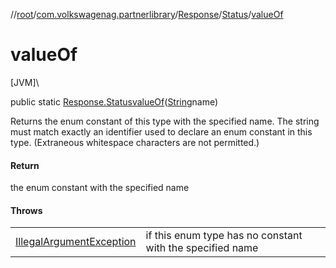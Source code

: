 //[root](../../../../index.md)/[com.volkswagenag.partnerlibrary](../../index.md)/[Response](../index.md)/[Status](index.md)/[valueOf](value-of.md)

# valueOf

[JVM]\

public static [Response.Status](index.md)[valueOf](value-of.md)([String](https://docs.oracle.com/javase/8/docs/api/java/lang/String.html)name)

Returns the enum constant of this type with the specified name. The string must match exactly an identifier used to declare an enum constant in this type. (Extraneous whitespace characters are not permitted.)

#### Return

the enum constant with the specified name

#### Throws

| | |
|---|---|
| [IllegalArgumentException](https://docs.oracle.com/javase/8/docs/api/java/lang/IllegalArgumentException.html) | if this enum type has no constant with the specified name |
